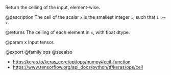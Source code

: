 Return the ceiling of the input, element-wise.

@description
The ceil of the scalar `x` is the smallest integer `i`, such that
`i >= x`.

@returns
    The ceiling of each element in `x`, with float dtype.

@param x Input tensor.

@export
@family ops
@seealso
+ <https:/keras.io/keras_core/api/ops/numpy#ceil-function>
+ <https://www.tensorflow.org/api_docs/python/tf/keras/ops/ceil>
